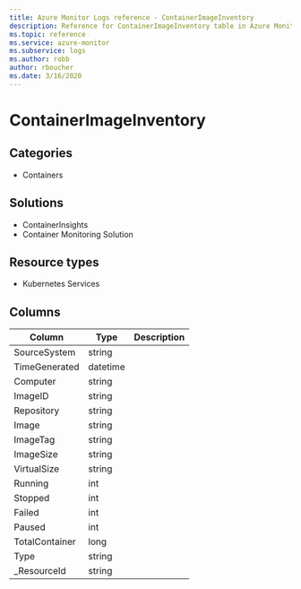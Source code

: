 ```yaml
---
title: Azure Monitor Logs reference - ContainerImageInventory
description: Reference for ContainerImageInventory table in Azure Monitor Logs.
ms.topic: reference
ms.service: azure-monitor
ms.subservice: logs
ms.author: robb
author: rboucher
ms.date: 3/16/2020
---
```


# ContainerImageInventory

 

## Categories

- Containers
## Solutions

- ContainerInsights
- Container Monitoring Solution
## Resource types

- Kubernetes Services




## Columns

|Column|Type|Description|
|---|---|---|
|SourceSystem|string||
|TimeGenerated|datetime||
|Computer|string||
|ImageID|string||
|Repository|string||
|Image|string||
|ImageTag|string||
|ImageSize|string||
|VirtualSize|string||
|Running|int||
|Stopped|int||
|Failed|int||
|Paused|int||
|TotalContainer|long||
|Type|string||
|_ResourceId|string||
